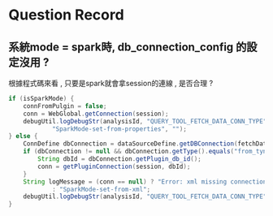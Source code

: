 # Question Record

## 系統mode = spark時, db\_connection\_config 的設定沒用  ?

根據程式碼來看 , 只要是spark就會拿session的連線 , 是否合理 ?

```java
if (isSparkMode) {
	connFromPulgin = false;
	conn = WebGlobal.getConnection(session);
	debugUtil.logDebugStr(analysisId, "QUERY_TOOL_FETCH_DATA_CONN_TYPE",
			"SparkMode-set-from-properties", "");
} else {
	ConnDefine dbConnection = dataSourceDefine.getDBConnection(fetchDataConnId);
	if (dbConnection != null && dbConnection.getType().equals("from_tyne_plugin_db_t")) {
		String dbId = dbConnection.getPlugin_db_id();
		conn = getPluginConnection(session, dbId);
	}
	String logMessage = (conn == null) ? "Error: xml missing connection Type!"
			: "SparkMode-set-from-xml";
	debugUtil.logDebugStr(analysisId, "QUERY_TOOL_FETCH_DATA_CONN_TYPE", logMessage, "");
}
```



